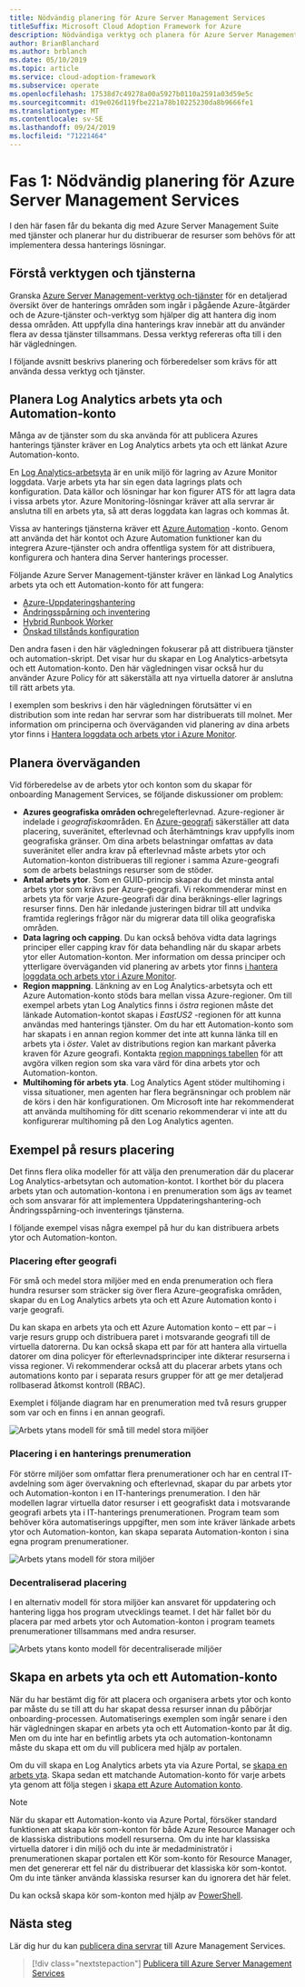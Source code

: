 ```yaml
---
title: Nödvändig planering för Azure Server Management Services
titleSuffix: Microsoft Cloud Adoption Framework for Azure
description: Nödvändiga verktyg och planera för Azure Server Management-tjänster.
author: BrianBlanchard
ms.author: brblanch
ms.date: 05/10/2019
ms.topic: article
ms.service: cloud-adoption-framework
ms.subservice: operate
ms.openlocfilehash: 17538d7c49278a00a5927b0110a2591a03d59e5c
ms.sourcegitcommit: d19e026d119fbe221a78b10225230da8b9666fe1
ms.translationtype: MT
ms.contentlocale: sv-SE
ms.lasthandoff: 09/24/2019
ms.locfileid: "71221464"
---
```

# <a name="phase-1-prerequisite-planning-for-azure-server-management-services"></a>Fas 1: Nödvändig planering för Azure Server Management Services

I den här fasen får du bekanta dig med Azure Server Management Suite med tjänster och planerar hur du distribuerar de resurser som behövs för att implementera dessa hanterings lösningar.

## <a name="understand-the-tools-and-services"></a>Förstå verktygen och tjänsterna

Granska [Azure Server Management-verktyg och-tjänster](./tools-services.md) för en detaljerad översikt över de hanterings områden som ingår i pågående Azure-åtgärder och de Azure-tjänster och-verktyg som hjälper dig att hantera dig inom dessa områden. Att uppfylla dina hanterings krav innebär att du använder flera av dessa tjänster tillsammans. Dessa verktyg refereras ofta till i den här vägledningen.

I följande avsnitt beskrivs planering och förberedelser som krävs för att använda dessa verktyg och tjänster.

## <a name="log-analytics-workspace-and-automation-account-planning"></a>Planera Log Analytics arbets yta och Automation-konto

Många av de tjänster som du ska använda för att publicera Azures hanterings tjänster kräver en Log Analytics arbets yta och ett länkat Azure Automation-konto.

En [Log Analytics-arbetsyta](https://docs.microsoft.com/azure/azure-monitor/learn/quick-create-workspace) är en unik miljö för lagring av Azure Monitor loggdata. Varje arbets yta har sin egen data lagrings plats och konfiguration. Data källor och lösningar har kon figurer ATS för att lagra data i vissa arbets ytor. Azure Monitoring-lösningar kräver att alla servrar är anslutna till en arbets yta, så att deras loggdata kan lagras och kommas åt.

Vissa av hanterings tjänsterna kräver ett [Azure Automation](https://docs.microsoft.com/azure/automation/automation-intro) -konto. Genom att använda det här kontot och Azure Automation funktioner kan du integrera Azure-tjänster och andra offentliga system för att distribuera, konfigurera och hantera dina Server hanterings processer.

Följande Azure Server Management-tjänster kräver en länkad Log Analytics arbets yta och ett Automation-konto för att fungera:

- [Azure-Uppdateringshantering](https://docs.microsoft.com/azure/automation/automation-update-management)
- [Ändringsspårning och inventering](https://docs.microsoft.com/azure/automation/change-tracking)
- [Hybrid Runbook Worker](https://docs.microsoft.com/azure/automation/automation-hybrid-runbook-worker)
- [Önskad tillstånds konfiguration](https://docs.microsoft.com/azure/virtual-machines/extensions/dsc-overview)

Den andra fasen i den här vägledningen fokuserar på att distribuera tjänster och automation-skript. Det visar hur du skapar en Log Analytics-arbetsyta och ett Automation-konto. Den här vägledningen visar också hur du använder Azure Policy för att säkerställa att nya virtuella datorer är anslutna till rätt arbets yta.

I exemplen som beskrivs i den här vägledningen förutsätter vi en distribution som inte redan har servrar som har distribuerats till molnet. Mer information om principerna och överväganden vid planering av dina arbets ytor finns i [Hantera loggdata och arbets ytor i Azure Monitor](https://docs.microsoft.com/azure/azure-monitor/platform/manage-access).

## <a name="planning-considerations"></a>Planera överväganden

Vid förberedelse av de arbets ytor och konton som du skapar för onboarding Management Services, se följande diskussioner om problem:

- **Azures geografiska områden och**regelefterlevnad. Azure-regioner är indelade i *geografiska*områden. En [Azure-geografi](https://azure.microsoft.com/global-infrastructure/geographies) säkerställer att data placering, suveränitet, efterlevnad och återhämtnings krav uppfylls inom geografiska gränser. Om dina arbets belastningar omfattas av data suveränitet eller andra krav på efterlevnad måste arbets ytor och Automation-konton distribueras till regioner i samma Azure-geografi som de arbets belastnings resurser som de stöder.
- **Antal arbets ytor**. Som en GUID-princip skapar du det minsta antal arbets ytor som krävs per Azure-geografi. Vi rekommenderar minst en arbets yta för varje Azure-geografi där dina beräknings-eller lagrings resurser finns. Den här inledande justeringen bidrar till att undvika framtida reglerings frågor när du migrerar data till olika geografiska områden.
- **Data lagring och capping**. Du kan också behöva vidta data lagrings principer eller capping krav för data behandling när du skapar arbets ytor eller Automation-konton. Mer information om dessa principer och ytterligare överväganden vid planering av arbets ytor finns [i hantera loggdata och arbets ytor i Azure Monitor](https://docs.microsoft.com/azure/azure-monitor/platform/manage-access).
- **Region mappning**. Länkning av en Log Analytics-arbetsyta och ett Azure Automation-konto stöds bara mellan vissa Azure-regioner. Om till exempel arbets ytan Log Analytics finns i *östra* regionen måste det länkade Automation-kontot skapas i *EastUS2* -regionen för att kunna användas med hanterings tjänster. Om du har ett Automation-konto som har skapats i en annan region kommer det inte att kunna länka till en arbets yta i *öster*. Valet av distributions region kan markant påverka kraven för Azure geografi. Kontakta [region mappnings tabellen](https://docs.microsoft.com/azure/automation/how-to/region-mappings) för att avgöra vilken region som ska vara värd för dina arbets ytor och Automation-konton.
- **Multihoming för arbets yta**. Log Analytics Agent stöder multihoming i vissa situationer, men agenten har flera begränsningar och problem när de körs i den här konfigurationen. Om Microsoft inte har rekommenderat att använda multihoming för ditt scenario rekommenderar vi inte att du konfigurerar multihoming på den Log Analytics agenten.

## <a name="resource-placement-examples"></a>Exempel på resurs placering

Det finns flera olika modeller för att välja den prenumeration där du placerar Log Analytics-arbetsytan och automation-kontot. I korthet bör du placera arbets ytan och automation-kontona i en prenumeration som ägs av teamet och som ansvarar för att implementera Uppdateringshantering-och Ändringsspårning-och inventerings tjänsterna.

I följande exempel visas några exempel på hur du kan distribuera arbets ytor och Automation-konton.

### <a name="placement-by-geography"></a>Placering efter geografi

För små och medel stora miljöer med en enda prenumeration och flera hundra resurser som sträcker sig över flera Azure-geografiska områden, skapar du en Log Analytics arbets yta och ett Azure Automation konto i varje geografi.

Du kan skapa en arbets yta och ett Azure Automation konto – ett par – i varje resurs grupp och distribuera paret i motsvarande geografi till de virtuella datorerna. Du kan också skapa ett par för att hantera alla virtuella datorer om dina policyer för efterlevnadsprinciper inte dikterar resurserna i vissa regioner. Vi rekommenderar också att du placerar arbets ytans och automations konto par i separata resurs grupper för att ge mer detaljerad rollbaserad åtkomst kontroll (RBAC).

Exemplet i följande diagram har en prenumeration med två resurs grupper som var och en finns i en annan geografi.

![Arbets ytans modell för små till medel stora miljöer](./media/workspace-model-small.png)

### <a name="placement-in-a-management-subscription"></a>Placering i en hanterings prenumeration

För större miljöer som omfattar flera prenumerationer och har en central IT-avdelning som äger övervakning och efterlevnad, skapar du par arbets ytor och Automation-konton i en IT-hanterings prenumeration. I den här modellen lagrar virtuella dator resurser i ett geografiskt data i motsvarande geografi arbets yta i IT-hanterings prenumerationen. Program team som behöver köra automatiserings uppgifter, men som inte kräver länkade arbets ytor och Automation-konton, kan skapa separata Automation-konton i sina egna program prenumerationer.

![Arbets ytans modell för stora miljöer](./media/workspace-model-large.png)

### <a name="decentralized-placement"></a>Decentraliserad placering

I en alternativ modell för stora miljöer kan ansvaret för uppdatering och hantering ligga hos program utvecklings teamet. I det här fallet bör du placera par med arbets ytor och Automation-konton i program teamets prenumerationer tillsammans med andra resurser.

  ![Arbets ytans konto modell för decentraliserade miljöer](./media/workspace-model-decentralized.png)

## <a name="create-a-workspace-and-automation-account"></a>Skapa en arbets yta och ett Automation-konto

När du har bestämt dig för att placera och organisera arbets ytor och konto par måste du se till att du har skapat dessa resurser innan du påbörjar onboarding-processen. Automatiserings exemplen som ingår senare i den här vägledningen skapar en arbets yta och ett Automation-konto par åt dig. Men om du inte har en befintlig arbets yta och automation-kontonamn måste du skapa ett om du vill publicera med hjälp av portalen.

Om du vill skapa en Log Analytics arbets yta via Azure Portal, se [skapa en arbets yta](https://docs.microsoft.com/azure/azure-monitor/learn/quick-create-workspace#create-a-workspace). Skapa sedan ett matchande Automation-konto för varje arbets yta genom att följa stegen i [skapa ett Azure Automation konto](https://docs.microsoft.com/azure/automation/automation-quickstart-create-account).

> [!NOTE]
> När du skapar ett Automation-konto via Azure Portal, försöker standard funktionen att skapa kör som-konton för både Azure Resource Manager och de klassiska distributions modell resurserna. Om du inte har klassiska virtuella datorer i din miljö och du inte är medadministratör i prenumerationen skapar portalen ett Kör som-konto för Resource Manager, men det genererar ett fel när du distribuerar det klassiska kör som-kontot. Om du inte tänker använda klassiska resurser kan du ignorera det här felet.
>
> Du kan också skapa kör som-konton med hjälp av [PowerShell](https://docs.microsoft.com/azure/automation/manage-runas-account#create-run-as-account-using-powershell).

## <a name="next-steps"></a>Nästa steg

Lär dig hur du kan [publicera dina servrar](./onboarding-overview.md) till Azure Management Services.

> [!div class="nextstepaction"]
> [Publicera till Azure Server Management Services](./onboarding-overview.md)

